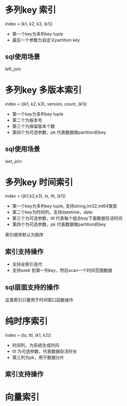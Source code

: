 # 多列key 索引

index = (k1, k2, k3, (k1))

* 第一个key为多列key tuple
* 最后一个参数为自定义partition key

## sql使用场景

left_join

# 多列key 多版本索引

index = ((k1, k2, k3), version, count, (k1))

* 第一个key为多列key tuple
* 第二个为版本号
* 第三个为保留版本个数
* 第四个为可选参数，pk 代表数据做partition的key

## sql使用场景

last_join

# 多列key 时间索引

index = ((k1,k2,k3), ts, ttl, (k1))

* 第一个key为多列key tuple, 支持string,int32,int64类型
* 第二个key为时间列，支持datetime，date
* 第三个为可选参数，ttl 代表每个组合key下面数据存活时间
* 第四个为可选参数，pk 代表数据做partition的key

索引顺序默认为倒序

## 索引支持操作

* 支持全索引迭代
* 支持seek 到第一列key，然后scan一个时间范围数据

## sql层面支持的操作

这类索引只要用于时间窗口函数操作

# 纯时序索引

index = (ts, ttl, (k1, k2))

* 时间列，为系统生成时间
* ttl 为可选参数，代表数据存活时长
* 第三列为pk，用于数据分片

## 索引支持操作

# 向量索引


